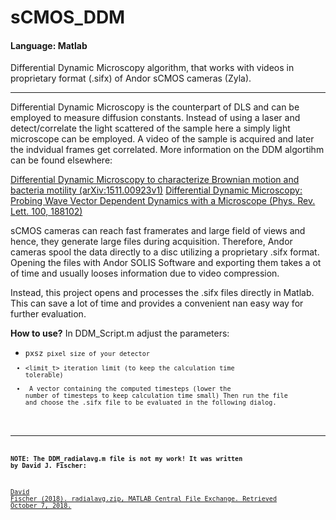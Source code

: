 # sCMOS_DDM
#### Language: Matlab
Differential Dynamic Microscopy algorithm, that works with videos in proprietary format (.sifx) of Andor sCMOS cameras (Zyla).

---
Differential Dynamic Microscopy is the counterpart of DLS and can be employed to measure diffusion constants. Instead of using a laser and detect/correlate the light scattered of the sample here a simply light microscope can be employed. A video of the sample is acquired and later the indvidual frames get correlated. More information on the DDM algortihm can be found elsewhere:

[Differential Dynamic Microscopy to characterize Brownian motion and bacteria motility (arXiv:1511.00923v1)](https://arxiv.org/abs/1511.00923v1)
[Differential Dynamic Microscopy: Probing Wave Vector Dependent Dynamics with a Microscope (Phys. Rev. Lett. 100, 188102)](https://journals.aps.org/prl/abstract/10.1103/PhysRevLett.100.188102)


sCMOS cameras can reach fast framerates and large field of views and hence, they generate large files during acquisition. Therefore, Andor cameras spool the data directly to a disc utilizing a proprietary .sifx format. Opening the files with Andor SOLIS Software and exporting them takes a ot of time and usually looses information due to video compression.

Instead, this project opens and processes the .sifx files directly in Matlab. This can save a lot of time and provides a convenient nan easy way for further evaluation.

**How to use?** 
In DDM_Script.m adjust the parameters:
- <code>pxsz<code> pixel size of your detector
- <limit_t> iteration limit (to keep the calculation time tolerable)
- <timesteps> A vector containing the computed timesteps (lower the number of timesteps to keep calculation time small)
Then run the file and choose the .sifx file to be evaluated in the following dialog.

---
**NOTE: The DDM_radialavg.m file is not my work! It was written by David J. Fischer:**

[David Fischer (2018). radialavg.zip, MATLAB Central File Exchange. Retrieved October 7, 2018.](https://www.mathworks.com/matlabcentral/fileexchange/46468-radialavg-zip)
